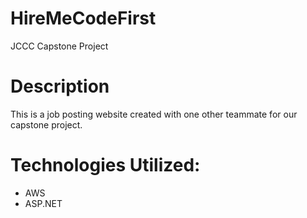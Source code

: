 # HireMeCodeFirst
JCCC Capstone Project

# Description
This is a job posting website created with one other teammate for our capstone project.

# Technologies Utilized:
- AWS
- ASP.NET

